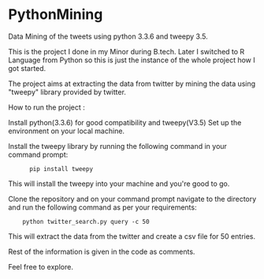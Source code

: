 # PythonMining
Data Mining of the tweets using python 3.3.6 and tweepy 3.5.

This is the project I done in my Minor during B.tech. Later I switched to R Language from Python so this is just the instance of the whole project how I got started.

The project aims at extracting the data from twitter by mining the data using "tweepy" library provided by twitter.

How to run the project : 

Install python(3.3.6) for good compatibility and tweepy(V3.5)
Set up the environment on your local machine.

Install the tweepy library by running the following command in your command prompt:

          pip install tweepy
          
This will install the tweepy into your machine and you're good to go.

Clone the repository and on your command prompt navigate to the directory and run the following command as per your requirements:

        python twitter_search.py query -c 50
        
This will extract the data from the twitter and create a csv file for 50 entries.

Rest of the information is given in the code as comments.

Feel free to explore.
